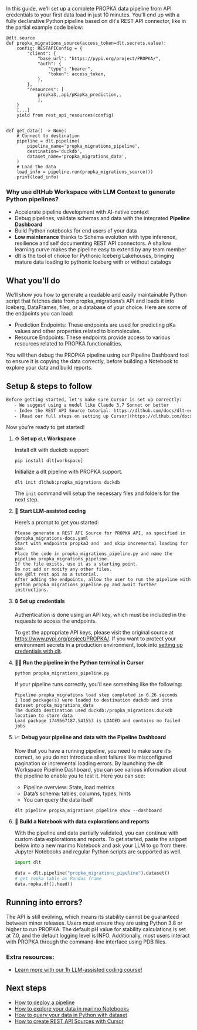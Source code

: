 In this guide, we'll set up a complete PROPKA data pipeline from API credentials to your first data load in just 10 minutes. You'll end up with a fully declarative Python pipeline based on dlt's REST API connector, like in the partial example code below:

```python-outcome
@dlt.source
def propka_migrations_source(access_token=dlt.secrets.value):
    config: RESTAPIConfig = {
        "client": {
            "base_url": "https://pypi.org/project/PROPKA/",
            "auth": {
                "type": "bearer",
                "token": access_token,
            },
        },
        "resources": [
            propka3,,api/pKapKa_prediction,,
            ],
    }
    [...]
    yield from rest_api_resources(config)


def get_data() -> None:
    # Connect to destination
    pipeline = dlt.pipeline(
        pipeline_name='propka_migrations_pipeline',
        destination='duckdb',
        dataset_name='propka_migrations_data', 
    )
    # Load the data
    load_info = pipeline.run(propka_migrations_source())
    print(load_info) 
```

### Why use dltHub Workspace with LLM Context to generate Python pipelines?

- Accelerate pipeline development with AI-native context
- Debug pipelines, validate schemas and data with the integrated **Pipeline Dashboard**
- Build Python notebooks for end users of your data
- **Low maintenance** thanks to Schema evolution with type inference, resilience and self documenting REST API connectors. A shallow learning curve makes the pipeline easy to extend by any team member
- dlt is the tool of choice for Pythonic Iceberg Lakehouses, bringing mature data loading to pythonic Iceberg with or without catalogs

## What you’ll do

We’ll show you how to generate a readable and easily maintainable Python script that fetches data from propka_migrations’s API and loads it into Iceberg, DataFrames, files, or a database of your choice. Here are some of the endpoints you can load:

- Prediction Endpoints: These endpoints are used for predicting pKa values and other properties related to biomolecules.
- Resource Endpoints: These endpoints provide access to various resources related to PROPKA functionalities.

You will then debug the PROPKA pipeline using our Pipeline Dashboard tool to ensure it is copying the data correctly, before building a Notebook to explore your data and build reports.

## Setup & steps to follow

```default
Before getting started, let's make sure Cursor is set up correctly:
   - We suggest using a model like Claude 3.7 Sonnet or better
   - Index the REST API Source tutorial: https://dlthub.com/docs/dlt-ecosystem/verified-sources/rest_api/ and add it to context as **@dlt rest api**
   - [Read our full steps on setting up Cursor](https://dlthub.com/docs/dlt-ecosystem/llm-tooling/cursor-restapi#23-configuring-cursor-with-documentation)
```

Now you're ready to get started!

1. ⚙️ **Set up `dlt` Workspace**
    
    Install dlt with duckdb support:
    ```shell
    pip install dlt[workspace]
    ```

    Initialize a dlt pipeline with PROPKA support.
    ```shell
    dlt init dlthub:propka_migrations duckdb
    ```

    The `init` command will setup the necessary files and folders for the next step.
    
2. 🤠 **Start LLM-assisted coding**
    
    Here’s a prompt to get you started:
    
    ```prompt
    Please generate a REST API Source for PROPKA API, as specified in @propka_migrations-docs.yaml 
    Start with endpoints propka3 and  and skip incremental loading for now. 
    Place the code in propka_migrations_pipeline.py and name the pipeline propka_migrations_pipeline. 
    If the file exists, use it as a starting point. 
    Do not add or modify any other files. 
    Use @dlt rest api as a tutorial. 
    After adding the endpoints, allow the user to run the pipeline with python propka_migrations_pipeline.py and await further instructions.
    ```

    
3. 🔒 **Set up credentials** 
    
    Authentication is done using an API key, which must be included in the requests to access the endpoints.
    
    To get the appropriate API keys, please visit the original source at https://www.pypi.org/project/PROPKA/.
    If you want to protect your environment secrets in a production environment, look into [setting up credentials with dlt](https://dlthub.com/docs/walkthroughs/add_credentials).
    
4. 🏃‍♀️ **Run the pipeline in the Python terminal in Cursor**
    
    ```shell
    python propka_migrations_pipeline.py
    ```
    
    If your pipeline runs correctly, you’ll see something like the following:
    
    ```shell
    Pipeline propka_migrations load step completed in 0.26 seconds
    1 load package(s) were loaded to destination duckdb and into dataset propka_migrations_data
    The duckdb destination used duckdb:/propka_migrations.duckdb location to store data
    Load package 1749667187.541553 is LOADED and contains no failed jobs
    ```
    
5. 📈 **Debug your pipeline and data with the Pipeline Dashboard**

    Now that you have a running pipeline, you need to make sure it’s correct, so you do not introduce silent failures like misconfigured pagination or incremental loading errors. By launching the dlt Workspace Pipeline Dashboard, you can see various information about the pipeline to enable you to test it. Here you can see:
    - Pipeline overview: State, load metrics
    - Data’s schema: tables, columns, types, hints
    - You can query the data itself
    
    ```shell
    dlt pipeline propka_migrations_pipeline show --dashboard
    ```
    
6. 🐍 **Build a Notebook with data explorations and reports**

    With the pipeline and data partially validated, you can continue with custom data explorations and reports. To get started, paste the snippet below into a new marimo Notebook and ask your LLM to go from there. Jupyter Notebooks and regular Python scripts are supported as well.

    
    ```python
    import dlt

   data = dlt.pipeline("propka_migrations_pipeline").dataset()
   # get ropka table as Pandas frame
   data.ropka.df().head()
    ```

## Running into errors?

The API is still evolving, which means its stability cannot be guaranteed between minor releases. Users must ensure they are using Python 3.8 or higher to run PROPKA. The default pH value for stability calculations is set at 7.0, and the default logging level is INFO. Additionally, most users interact with PROPKA through the command-line interface using PDB files.

### Extra resources:

- [Learn more with our 1h LLM-assisted coding course!](https://www.youtube.com/watch?v=GGid70rnJuM)

## Next steps

- [How to deploy a pipeline](https://dlthub.com/docs/walkthroughs/deploy-a-pipeline)
- [How to explore your data in marimo Notebooks](https://dlthub.com/docs/general-usage/dataset-access/marimo)
- [How to query your data in Python with dataset](https://dlthub.com/docs/general-usage/dataset-access/dataset)
- [How to create REST API Sources with Cursor](https://dlthub.com/docs/dlt-ecosystem/llm-tooling/cursor-restapi)